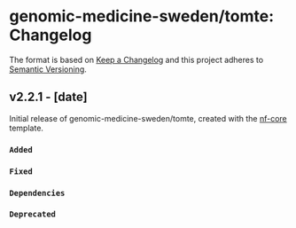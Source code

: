 # genomic-medicine-sweden/tomte: Changelog

The format is based on [Keep a Changelog](https://keepachangelog.com/en/1.0.0/)
and this project adheres to [Semantic Versioning](https://semver.org/spec/v2.0.0.html).

## v2.2.1 - [date]

Initial release of genomic-medicine-sweden/tomte, created with the [nf-core](https://nf-co.re/) template.

### `Added`

### `Fixed`

### `Dependencies`

### `Deprecated`
